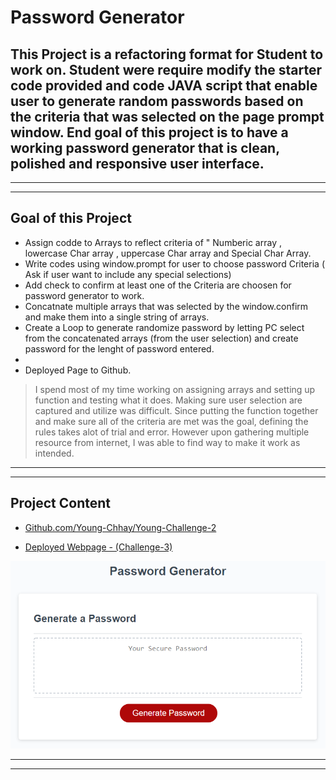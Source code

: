 # Password Generator
## This Project is a refactoring format for Student to work on. Student were require modify the starter code provided and code JAVA script that enable user to generate random passwords based on the criteria that was selected on the page prompt window. End goal of this project is to have a working password generator that is clean, polished and responsive user interface. 
---
___
## Goal of this Project 

* Assign codde to Arrays to reflect criteria of " Numberic array , lowercase Char array , uppercase Char array and Special Char Array. 
* Write codes using  window.prompt for user to choose password Criteria ( Ask if user want to include any special selections)
* Add check to confirm at least one of the Criteria are choosen for password generator to work. 
* Concatnate multiple arrays that was selected by the window.confirm and make them into a single string of arrays.
* Create a Loop to generate randomize password by letting PC select from the concatenated arrays (from the user selection) and create password for the lenght of password entered.  
* 
* Deployed Page to Github. 
> I spend most of my time working on assigning arrays and setting up function and testing what it does. Making sure user selection are captured and utilize was difficult. Since putting the function together and make sure all of the criteria are met was the goal, defining the rules takes alot of trial and error. However upon gathering multiple resource from internet, I was able to find way to make it work as intended.  
---
___

## Project Content

* [Github.com/Young-Chhay/Young-Challenge-2](https://github.com/Young-Chhay/Challenge-3 "Young's Github Page for Challenge-3")

* [Deployed Webpage - (Challenge-3)](https://young-chhay.github.io/Challenge-3/ "Challenge-3's Webpage")

![Challenge-3 Website Screenshot](./Assets/03-javascript-homework-demo.png)

---
___